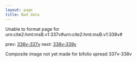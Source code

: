 ```yaml
---
layout: page
title: Bad data
---
```


Unable to format page for urn:cite2:hmt:msB.v1:337v#urn:cite2:hmt:msB.v1:338v#

prev: [336v-337v](../336v-337v/) next: [338v-339v](../338v-339v/)

Composite image not yet made for bifolio spread 337v-338v

